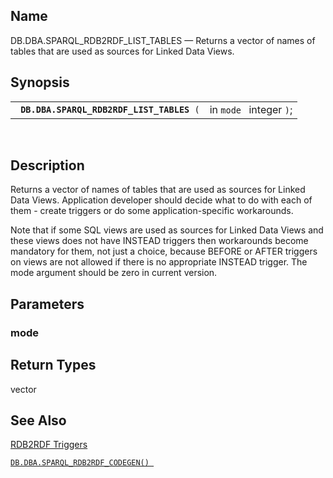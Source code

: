 <div id="fn_sparql_rdb2rdf_list_tables" class="refentry">

<div class="titlepage">

</div>

<div class="refnamediv">

## Name

DB.DBA.SPARQL_RDB2RDF_LIST_TABLES — Returns a vector of names of tables
that are used as sources for Linked Data Views.

</div>

<div class="refsynopsisdiv">

## Synopsis

<div id="fsyn_sparql_rdb2rdf_list_tables" class="funcsynopsis">

|                                                |                         |
|------------------------------------------------|-------------------------|
| ` `**`DB.DBA.SPARQL_RDB2RDF_LIST_TABLES`**` (` | in `mode ` integer `)`; |

<div class="funcprototype-spacer">

 

</div>

</div>

</div>

<div id="desc_sparql_rdb2rdf_list_tables" class="refsect1">

## Description

Returns a vector of names of tables that are used as sources for Linked
Data Views. Application developer should decide what to do with each of
them - create triggers or do some application-specific workarounds.

Note that if some SQL views are used as sources for Linked Data Views
and these views does not have INSTEAD triggers then workarounds become
mandatory for them, not just a choice, because BEFORE or AFTER triggers
on views are not allowed if there is no appropriate INSTEAD trigger. The
mode argument should be zero in current version.

</div>

<div id="params_sparql_rdb2rdf_list_tables" class="refsect1">

## Parameters

<div id="id102487" class="refsect2">

### mode

</div>

</div>

<div id="ret_sparql_rdb2rdf_list_tables" class="refsect1">

## Return Types

vector

</div>

<div id="seealso_sparql_rdb2rdf_list_tables" class="refsect1">

## See Also

<a href="rdb2rdftriggers.html" class="link"
title="16.17.17. RDB2RDF Triggers">RDB2RDF Triggers</a>

<a href="fn_sparql_rdb2rdf_codegen.html" class="link"
title="DB.DBA.SPARQL_RDB2RDF_CODEGEN"><code
class="function">DB.DBA.SPARQL_RDB2RDF_CODEGEN() </code></a>

</div>

</div>
